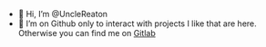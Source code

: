 - 👋 Hi, I’m @UncleReaton
- 👀 I’m on Github only to interact with projects I like that are here. Otherwise you can find me on [Gitlab](https://gitlab.com/UncleReaton)
